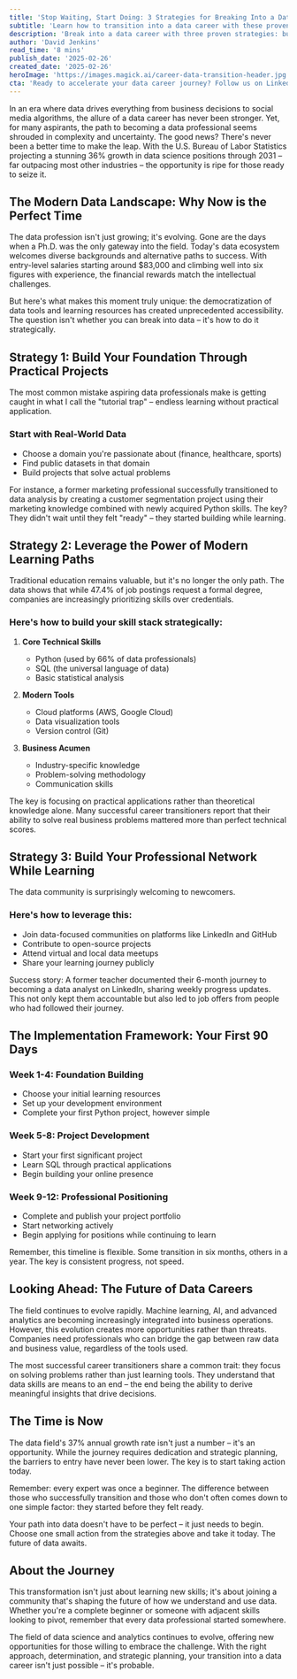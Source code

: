 ```yaml
---
title: 'Stop Waiting, Start Doing: 3 Strategies for Breaking Into a Data Career'
subtitle: 'Learn how to transition into a data career with these proven strategies'
description: 'Break into a data career with three proven strategies: building through practical projects, leveraging modern learning paths, and network building. With data science positions projected to grow 36% through 2031, now is the perfect time to make your move into this lucrative field.'
author: 'David Jenkins'
read_time: '8 mins'
publish_date: '2025-02-26'
created_date: '2025-02-26'
heroImage: 'https://images.magick.ai/career-data-transition-header.jpg'
cta: 'Ready to accelerate your data career journey? Follow us on LinkedIn for daily insights, job opportunities, and exclusive tips from industry leaders who\'ve successfully made the transition.'
---
```


In an era where data drives everything from business decisions to social media algorithms, the allure of a data career has never been stronger. Yet, for many aspirants, the path to becoming a data professional seems shrouded in complexity and uncertainty. The good news? There's never been a better time to make the leap. With the U.S. Bureau of Labor Statistics projecting a stunning 36% growth in data science positions through 2031 – far outpacing most other industries – the opportunity is ripe for those ready to seize it.

## The Modern Data Landscape: Why Now is the Perfect Time

The data profession isn't just growing; it's evolving. Gone are the days when a Ph.D. was the only gateway into the field. Today's data ecosystem welcomes diverse backgrounds and alternative paths to success. With entry-level salaries starting around $83,000 and climbing well into six figures with experience, the financial rewards match the intellectual challenges.

But here's what makes this moment truly unique: the democratization of data tools and learning resources has created unprecedented accessibility. The question isn't whether you can break into data – it's how to do it strategically.

## Strategy 1: Build Your Foundation Through Practical Projects

The most common mistake aspiring data professionals make is getting caught in what I call the "tutorial trap" – endless learning without practical application.

### Start with Real-World Data
- Choose a domain you're passionate about (finance, healthcare, sports)
- Find public datasets in that domain
- Build projects that solve actual problems

For instance, a former marketing professional successfully transitioned to data analysis by creating a customer segmentation project using their marketing knowledge combined with newly acquired Python skills. The key? They didn't wait until they felt "ready" – they started building while learning.

## Strategy 2: Leverage the Power of Modern Learning Paths

Traditional education remains valuable, but it's no longer the only path. The data shows that while 47.4% of job postings request a formal degree, companies are increasingly prioritizing skills over credentials.

### Here's how to build your skill stack strategically:
1. **Core Technical Skills**
   - Python (used by 66% of data professionals)
   - SQL (the universal language of data)
   - Basic statistical analysis

2. **Modern Tools**
   - Cloud platforms (AWS, Google Cloud)
   - Data visualization tools
   - Version control (Git)

3. **Business Acumen**
   - Industry-specific knowledge
   - Problem-solving methodology
   - Communication skills

The key is focusing on practical applications rather than theoretical knowledge alone. Many successful career transitioners report that their ability to solve real business problems mattered more than perfect technical scores.

## Strategy 3: Build Your Professional Network While Learning

The data community is surprisingly welcoming to newcomers.

### Here's how to leverage this:
- Join data-focused communities on platforms like LinkedIn and GitHub
- Contribute to open-source projects
- Attend virtual and local data meetups
- Share your learning journey publicly

Success story: A former teacher documented their 6-month journey to becoming a data analyst on LinkedIn, sharing weekly progress updates. This not only kept them accountable but also led to job offers from people who had followed their journey.

## The Implementation Framework: Your First 90 Days

### Week 1-4: Foundation Building
- Choose your initial learning resources
- Set up your development environment
- Complete your first Python project, however simple

### Week 5-8: Project Development
- Start your first significant project
- Learn SQL through practical applications
- Begin building your online presence

### Week 9-12: Professional Positioning
- Complete and publish your project portfolio
- Start networking actively
- Begin applying for positions while continuing to learn

Remember, this timeline is flexible. Some transition in six months, others in a year. The key is consistent progress, not speed.

## Looking Ahead: The Future of Data Careers

The field continues to evolve rapidly. Machine learning, AI, and advanced analytics are becoming increasingly integrated into business operations. However, this evolution creates more opportunities rather than threats. Companies need professionals who can bridge the gap between raw data and business value, regardless of the tools used.

The most successful career transitioners share a common trait: they focus on solving problems rather than just learning tools. They understand that data skills are means to an end – the end being the ability to derive meaningful insights that drive decisions.

## The Time is Now

The data field's 37% annual growth rate isn't just a number – it's an opportunity. While the journey requires dedication and strategic planning, the barriers to entry have never been lower. The key is to start taking action today.

Remember: every expert was once a beginner. The difference between those who successfully transition and those who don't often comes down to one simple factor: they started before they felt ready.

Your path into data doesn't have to be perfect – it just needs to begin. Choose one small action from the strategies above and take it today. The future of data awaits.

## About the Journey

This transformation isn't just about learning new skills; it's about joining a community that's shaping the future of how we understand and use data. Whether you're a complete beginner or someone with adjacent skills looking to pivot, remember that every data professional started somewhere.

The field of data science and analytics continues to evolve, offering new opportunities for those willing to embrace the challenge. With the right approach, determination, and strategic planning, your transition into a data career isn't just possible – it's probable.